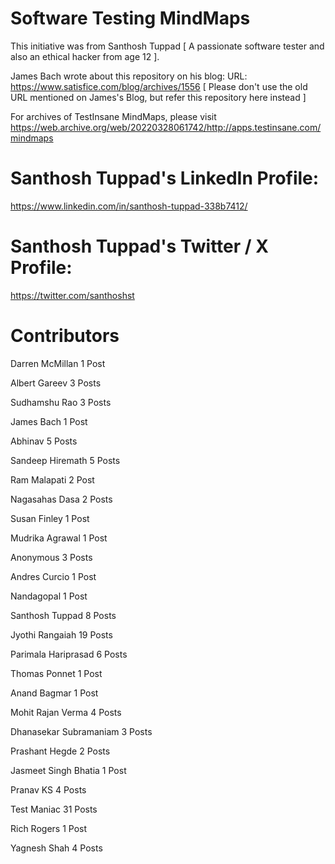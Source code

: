 # Software Testing MindMaps
This initiative was from Santhosh Tuppad [ A passionate software tester and also an ethical hacker from age 12 ]. 

James Bach wrote about this repository on his blog:
URL: https://www.satisfice.com/blog/archives/1556 [ Please don't use the old URL mentioned on James's Blog, but refer this repository here instead ]

For archives of TestInsane MindMaps, please visit https://web.archive.org/web/20220328061742/http://apps.testinsane.com/mindmaps

# Santhosh Tuppad's LinkedIn Profile:
https://www.linkedin.com/in/santhosh-tuppad-338b7412/

# Santhosh Tuppad's Twitter / X Profile:
https://twitter.com/santhoshst

# Contributors
Darren McMillan
1 Post

Albert Gareev
3 Posts

Sudhamshu Rao
3 Posts

James Bach
1 Post

Abhinav
5 Posts

Sandeep Hiremath
5 Posts

Ram Malapati
2 Post

Nagasahas Dasa
2 Posts

Susan Finley
1 Post

Mudrika Agrawal
1 Post

Anonymous
3 Posts

Andres Curcio
1 Post

Nandagopal
1 Post

Santhosh Tuppad
8 Posts

Jyothi Rangaiah
19 Posts

Parimala Hariprasad
6 Posts

Thomas Ponnet
1 Post

Anand Bagmar
1 Post

Mohit Rajan Verma
4 Posts

Dhanasekar Subramaniam
3 Posts

Prashant Hegde
2 Posts

Jasmeet Singh Bhatia
1 Post

Pranav KS
4 Posts

Test Maniac
31 Posts

Rich Rogers
1 Post

Yagnesh Shah
4 Posts
